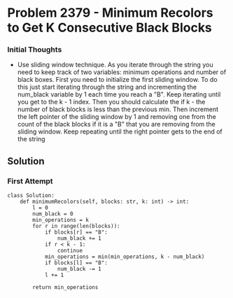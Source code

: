 # Problem 2379 - Minimum Recolors to Get K Consecutive Black Blocks

### Initial Thoughts
- Use sliding window technique. As you iterate through the string you need to keep track of two variables: minimum operations and number of black boxes. First you need to initialize the first sliding window. To do this just start iterating through the string and incrementing the num_black variable by 1 each time you reach a "B". Keep iterating until you get to the k - 1 index. Then you should calculate the if k - the number of black blocks is less than the previous min. Then increment the left pointer of the sliding window by 1 and removing one from the count of the black blocks if it is a "B" that you are removing from the sliding window. Keep repeating until the right pointer gets to the end of the string

## Solution
### First Attempt
```
class Solution:
    def minimumRecolors(self, blocks: str, k: int) -> int:
        l = 0
        num_black = 0
        min_operations = k
        for r in range(len(blocks)):
            if blocks[r] == "B":
                num_black += 1
            if r < k - 1:
                continue
            min_operations = min(min_operations, k - num_black)
            if blocks[l] == "B":
                num_black -= 1
            l += 1
        
        return min_operations
```